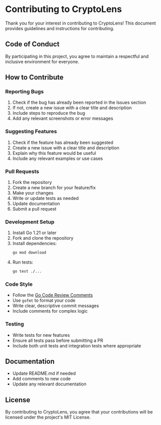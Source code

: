  # Contributing to CryptoLens

Thank you for your interest in contributing to CryptoLens! This document provides guidelines and instructions for contributing.

## Code of Conduct

By participating in this project, you agree to maintain a respectful and inclusive environment for everyone.

## How to Contribute

### Reporting Bugs

1. Check if the bug has already been reported in the Issues section
2. If not, create a new issue with a clear title and description
3. Include steps to reproduce the bug
4. Add any relevant screenshots or error messages

### Suggesting Features

1. Check if the feature has already been suggested
2. Create a new issue with a clear title and description
3. Explain why this feature would be useful
4. Include any relevant examples or use cases

### Pull Requests

1. Fork the repository
2. Create a new branch for your feature/fix
3. Make your changes
4. Write or update tests as needed
5. Update documentation
6. Submit a pull request

### Development Setup

1. Install Go 1.21 or later
2. Fork and clone the repository
3. Install dependencies:
   ```bash
   go mod download
   ```
4. Run tests:
   ```bash
   go test ./...
   ```

### Code Style

- Follow the [Go Code Review Comments](https://github.com/golang/go/wiki/CodeReviewComments)
- Use `gofmt` to format your code
- Write clear, descriptive commit messages
- Include comments for complex logic

### Testing

- Write tests for new features
- Ensure all tests pass before submitting a PR
- Include both unit tests and integration tests where appropriate

## Documentation

- Update README.md if needed
- Add comments to new code
- Update any relevant documentation

## License

By contributing to CryptoLens, you agree that your contributions will be licensed under the project's MIT License.